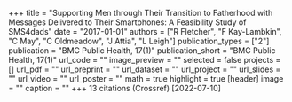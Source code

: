 +++
title = "Supporting Men through Their Transition to Fatherhood with Messages Delivered to Their Smartphones: A Feasibility Study of SMS4dads"
date = "2017-01-01"
authors = ["R Fletcher", "F Kay-Lambkin", "C May", "C Oldmeadow", "J Attia", "L Leigh"]
publication_types = ["2"]
publication = "BMC Public Health, 17(1)"
publication_short = "BMC Public Health, 17(1)"
url_code = ""
image_preview = ""
selected = false
projects = []
url_pdf = ""
url_preprint = ""
url_dataset = ""
url_project = ""
url_slides = ""
url_video = ""
url_poster = ""
math = true
highlight = true
[header]
image = ""
caption = ""
+++
13 citations (Crossref) [2022-07-10]
